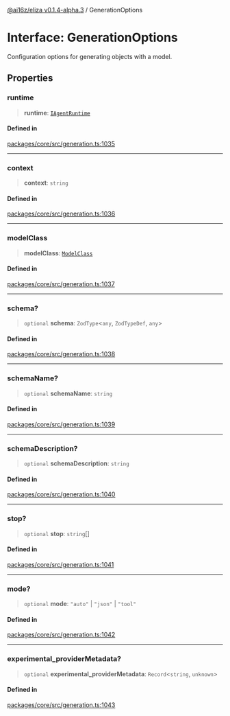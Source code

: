 [@ai16z/eliza v0.1.4-alpha.3](../index.md) / GenerationOptions

# Interface: GenerationOptions

Configuration options for generating objects with a model.

## Properties

### runtime

> **runtime**: [`IAgentRuntime`](IAgentRuntime.md)

#### Defined in

[packages/core/src/generation.ts:1035](https://github.com/Sifchain/sa-eliza/blob/main/packages/core/src/generation.ts#L1035)

***

### context

> **context**: `string`

#### Defined in

[packages/core/src/generation.ts:1036](https://github.com/Sifchain/sa-eliza/blob/main/packages/core/src/generation.ts#L1036)

***

### modelClass

> **modelClass**: [`ModelClass`](../enumerations/ModelClass.md)

#### Defined in

[packages/core/src/generation.ts:1037](https://github.com/Sifchain/sa-eliza/blob/main/packages/core/src/generation.ts#L1037)

***

### schema?

> `optional` **schema**: `ZodType`\<`any`, `ZodTypeDef`, `any`\>

#### Defined in

[packages/core/src/generation.ts:1038](https://github.com/Sifchain/sa-eliza/blob/main/packages/core/src/generation.ts#L1038)

***

### schemaName?

> `optional` **schemaName**: `string`

#### Defined in

[packages/core/src/generation.ts:1039](https://github.com/Sifchain/sa-eliza/blob/main/packages/core/src/generation.ts#L1039)

***

### schemaDescription?

> `optional` **schemaDescription**: `string`

#### Defined in

[packages/core/src/generation.ts:1040](https://github.com/Sifchain/sa-eliza/blob/main/packages/core/src/generation.ts#L1040)

***

### stop?

> `optional` **stop**: `string`[]

#### Defined in

[packages/core/src/generation.ts:1041](https://github.com/Sifchain/sa-eliza/blob/main/packages/core/src/generation.ts#L1041)

***

### mode?

> `optional` **mode**: `"auto"` \| `"json"` \| `"tool"`

#### Defined in

[packages/core/src/generation.ts:1042](https://github.com/Sifchain/sa-eliza/blob/main/packages/core/src/generation.ts#L1042)

***

### experimental\_providerMetadata?

> `optional` **experimental\_providerMetadata**: `Record`\<`string`, `unknown`\>

#### Defined in

[packages/core/src/generation.ts:1043](https://github.com/Sifchain/sa-eliza/blob/main/packages/core/src/generation.ts#L1043)
